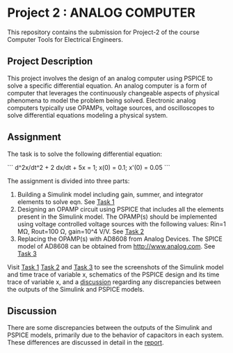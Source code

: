 # Project 2 : ANALOG COMPUTER

This repository contains the submission for Project-2 of the course Computer Tools for Electrical Engineers.

## Project Description
This project involves the design of an analog computer using PSPICE to solve a specific differential equation. An analog computer is a form of computer that leverages the continuously changeable aspects of physical phenomena to model the problem being solved. Electronic analog computers typically use OPAMPs, voltage sources, and oscilloscopes to solve differential equations modeling a physical system.

## Assignment
The task is to solve the following differential equation:

\```
d^2x/dt^2 + 2 dx/dt + 5x = 1; x(0) = 0.1; x'(0) = 0.05
\```

The assignment is divided into three parts:
1. Building a Simulink model including gain, summer, and integrator elements to solve eqn. See [Task 1](/Project2/Task1_simulink/)
2. Designing an OPAMP circuit using PSPICE that includes all the elements present in the Simulink model. The OPAMP(s) should be implemented using voltage controlled voltage sources with the following values: Rin=1 MΩ, Rout=100 Ω, gain=10^4 V/V. See [Task 2](/Project2/Task2_circuit_with_opamps_usingVCVS/)
3. Replacing the OPAMP(s) with AD8608 from Analog Devices. The SPICE model of AD8608 can be obtained from http://www.analog.com. See [Task 3](/Project2/Task3_useAD8608/)

Visit [Task 1](/Project2/Task1_simulink/) [Task 2](/Project2/Task2_circuit_with_opamps_usingVCVS/) and [Task 3](/Project2/Task3_useAD8608/) to see the screenshots of the Simulink model and time trace of variable x, schematics of the PSPICE design and its time trace of variable x, and a [discussion](Discussion.pdf) regarding any discrepancies between the outputs of the Simulink and PSPICE models.

## Discussion

There are some discrepancies between the outputs of the Simulink and PSPICE models, primarily due to the behavior of capacitors in each system. These differences are discussed in detail in the [report](Discussion.pdf).
